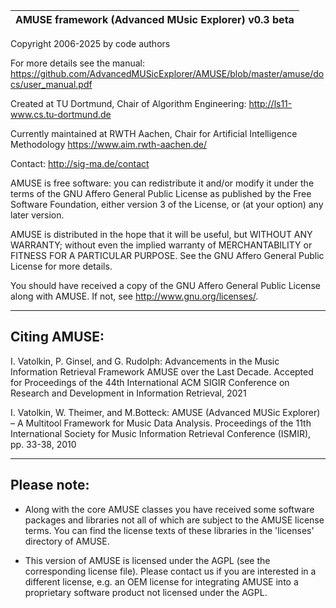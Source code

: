 |AMUSE framework (Advanced MUsic Explorer) v0.3 beta|
|---------------------------------------------------|

Copyright 2006-2025 by code authors

For more details see the manual:
<https://github.com/AdvancedMUSicExplorer/AMUSE/blob/master/amuse/docs/user_manual.pdf>

Created at TU Dortmund, Chair of Algorithm Engineering:
<http://ls11-www.cs.tu-dortmund.de>

Currently maintained at RWTH Aachen, Chair for Artificial Intelligence Methodology
<https://www.aim.rwth-aachen.de/>

Contact:
<http://sig-ma.de/contact>

AMUSE is free software: you can redistribute it and/or modify
it under the terms of the GNU Affero General Public License as published by
the Free Software Foundation, either version 3 of the License, or
(at your option) any later version.

AMUSE is distributed in the hope that it will be useful,
but WITHOUT ANY WARRANTY; without even the implied warranty of
MERCHANTABILITY or FITNESS FOR A PARTICULAR PURPOSE. See the
GNU Affero General Public License for more details.

You should have received a copy of the GNU Affero General Public License
along with AMUSE. If not, see <http://www.gnu.org/licenses/>.

-------------
Citing AMUSE:
-------------
I. Vatolkin, P. Ginsel, and G. Rudolph: Advancements in the Music Information Retrieval Framework AMUSE over the Last Decade. Accepted for Proceedings of the 44th International ACM SIGIR Conference on Research and Development in Information Retrieval, 2021

I. Vatolkin, W. Theimer, and M.Botteck: AMUSE (Advanced MUSic Explorer) – A Multitool Framework for Music Data Analysis. Proceedings of the 11th International Society for Music Information Retrieval Conference (ISMIR), pp. 33-38, 2010

------------
Please note:
------------

* Along with the core AMUSE classes you have received some software
  packages and libraries not all of which are subject to the AMUSE
  license terms. You can find the license texts of these libraries
  in the 'licenses' directory of AMUSE.
  
* This version of AMUSE is licensed under the AGPL (see the
  corresponding license file). Please contact us if you are
  interested in a different license, e.g. an OEM license for
  integrating AMUSE into a proprietary software product
  not licensed under the AGPL.
